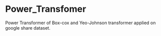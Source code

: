 # Power_Transfomer
Power Transformer of Box-cox and Yeo-Johnson transformer applied on google share dataset.
